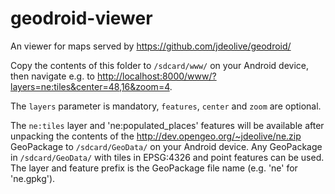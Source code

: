 geodroid-viewer
===============

An viewer for maps served by https://github.com/jdeolive/geodroid/

Copy the contents of this folder to `/sdcard/www/` on your Android device, then navigate e.g. to [http://localhost:8000/www/?layers=ne:tiles&center=48,16&zoom=4](http://localhost:8000/www/?layers=ne:tiles&features=ne:populated_places&center=48,16&zoom=4).

The `layers` parameter is mandatory, `features`, `center` and `zoom` are optional.

The `ne:tiles` layer and 'ne:populated_places' features will be available after unpacking the contents of the http://dev.opengeo.org/~jdeolive/ne.zip GeoPackage to `/sdcard/GeoData/` on your Android device. Any GeoPackage in `/sdcard/GeoData/` with tiles in EPSG:4326 and point features can be used. The layer and feature prefix is the GeoPackage file name (e.g. 'ne' for 'ne.gpkg').
